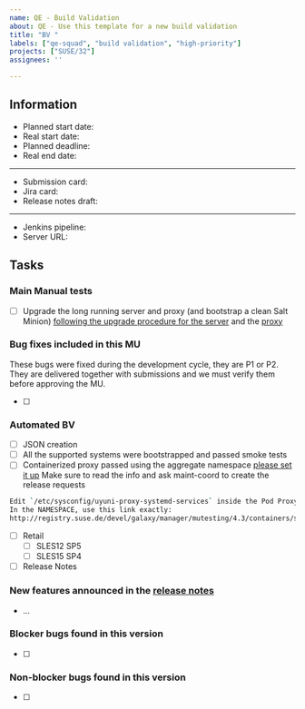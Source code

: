 ```yaml
---
name: QE - Build Validation
about: QE - Use this template for a new build validation
title: "BV "
labels: ["qe-squad", "build validation", "high-priority"]
projects: ["SUSE/32"]
assignees: ''

---
```


## Information

- Planned start date:
- Real start date:
- Planned deadline:
- Real end date:

---

- Submission card:
- Jira card:
- Release notes draft:

---

- Jenkins pipeline:
- Server URL:

## Tasks

### Main Manual tests

- [ ] Upgrade the long running server and proxy (and bootstrap a clean Salt Minion) [following the upgrade procedure for the server](https://documentation.suse.com/external-tree/en-us/suma/4.3/en/suse-manager/installation-and-upgrade/upgrade-intro.html) and the [proxy](https://documentation.suse.com/external-tree/en-us/suma/4.3/en/suse-manager/installation-and-upgrade/proxy-y-z.html#_update_the_proxy_z)

### Bug fixes included in this MU

These bugs were fixed during the development cycle, they are P1 or P2.
They are delivered together with submissions and we must verify them before approving the MU.

- [ ]

### Automated BV

- [ ] JSON creation
- [ ] All the supported systems were bootstrapped and passed smoke tests
- [ ] Containerized proxy passed using the aggregate namespace [please set it up](https://confluence.suse.com/display/SUSEMANAGER/MI+process+for+Containerized+components#MIprocessforContainerizedcomponents-Finalcurrentsolution)
  Make sure to read the info and ask maint-coord to create the release requests

```bash
Edit `/etc/sysconfig/uyuni-proxy-systemd-services` inside the Pod Proxy VM
In the NAMESPACE, use this link exactly:
http://registry.suse.de/devel/galaxy/manager/mutesting/4.3/containers/suse/manager/4.3/
```

- [ ] Retail
  - [ ] SLES12 SP5
  - [ ] SLES15 SP4
- [ ] Release Notes

### New features announced in the [release notes](https://gitlab.suse.de/documentation/release-notes-suse-manager/-/merge_requests/)

- ...

### Blocker bugs found in this version

- [ ]

### Non-blocker bugs found in this version

- [ ]
